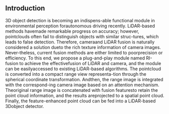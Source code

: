 

## Introduction
3D object detection is becoming an indispens-able functional module in environmental perception forautonomous driving recently. LiDAR-based methods havemade remarkable progress on accuracy; however, pointclouds often fail to distinguish objects with similar struc-tures, which leads to false detection. Therefore, cameraand LiDAR fusion is naturally considered a solution dueto the rich texture information of camera images. Never-theless, current fusion methods are either limited to poorprecision or efficiency. To this end, we propose a plug-and-play module named RI-fusion to achieve the effectivefusion of LiDAR and camera, and the module can be easilyaccessed to existing LiDAR-based algorithms. The pointcloud is converted into a compact range view representa-tion through the spherical coordinate transformation. Andthen, the range image is integrated with the correspond-ing camera image based on an attention mechanism. Theoriginal range image is concatenated with fusion featuresto retain the point cloud information, and the results areprojected to a spatial point cloud. Finally, the feature-enhanced point cloud can be fed into a LiDAR-based 3Dobject detector. 
